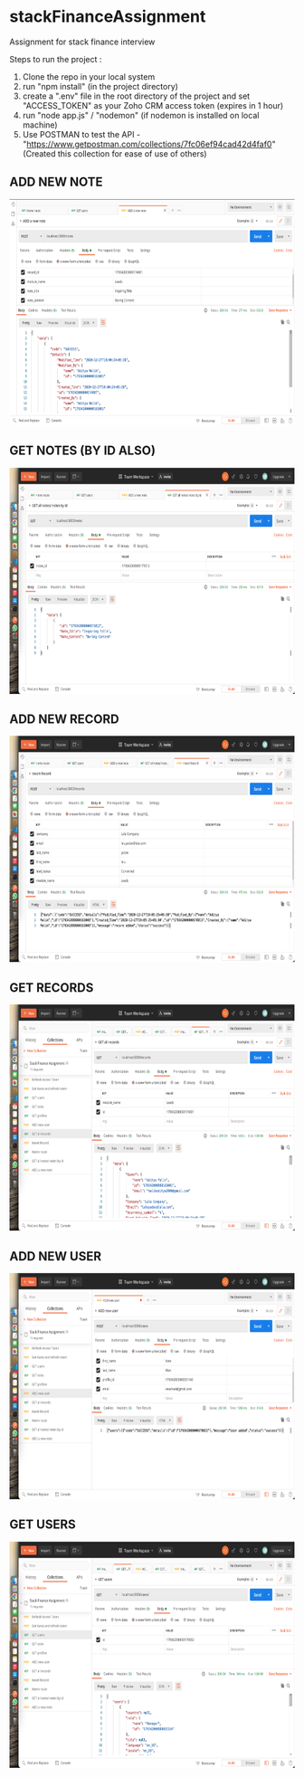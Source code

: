 # stackFinanceAssignment

Assignment for stack finance interview

Steps to run the project :

1. Clone the repo in your local system
2. run "npm install" (in the project directory)
3. create a ".env" file in the root directory of the project and set "ACCESS_TOKEN" as your Zoho CRM access token (expires in 1 hour)
4. run "node app.js" / "nodemon" (if nodemon is installed on local machine)
5. Use POSTMAN to test the API - "https://www.getpostman.com/collections/7fc06ef94cad42d4faf0" (Created this collection for ease of use of others)

## ADD NEW NOTE

<img src="screenshots/AddNewNote.png" height="400px" width="auto"/>

## GET NOTES (BY ID ALSO)

<img src="screenshots/GetNote.png" height="400px" width="auto"/>

## ADD NEW RECORD

<img src="screenshots/InsertRecord.png" height="400px" width="auto"/>

## GET RECORDS

<img src="screenshots/GetRecord.png" height="400px" width="auto"/>

## ADD NEW USER

<img src="screenshots/InsertNewUser.png" height="400px" width="auto"/>

## GET USERS

<img src="screenshots/GetUser.png" height="400px" width="auto"/>
